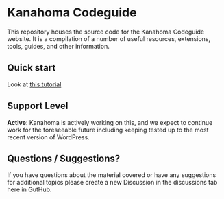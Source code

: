 # Kanahoma Codeguide

This repository houses the source code for the Kanahoma Codeguide website. It is a compilation of a number of useful resources, extensions, tools, guides, and other information.

## Quick start

Look at [this tutorial](https://kanahoma.github.io/code-guide/#/?id=quick-start-contribution)

## Support Level
**Active**: Kanahoma is actively working on this, and we expect to continue work for the foreseeable future including keeping tested up to the most recent version of WordPress.

## Questions / Suggestions?
If you have questions about the material covered or have any suggestions for additional topics please create a new Discussion in the discussions tab here in GutHub.